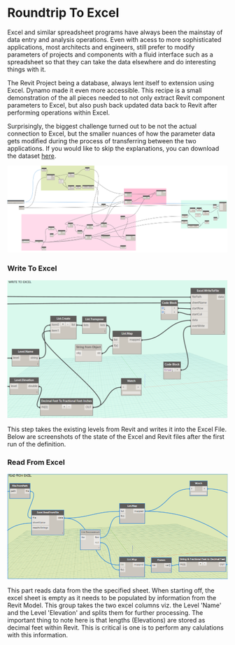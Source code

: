 # Roundtrip To Excel

Excel and similar spreadsheet programs have always been the mainstay of data entry and analysis operations. Even with acess to more sophisticated applications, most architects and engineers, still prefer to modify parameters of projects and components with a fluid interface such as a spreadsheet so that they can take the data elsewhere and do interesting things with it.

The Revit Project being a database, always lent itself to extension using Excel. Dynamo made it even more accessible. This recipe is a small demonstration of the all pieces needed to not only extract Revit component parameters to Excel, but also push back updated data back to Revit after performing operations within Excel.

Surprisingly, the biggest challenge turned out to be not the actual connection to Excel, but the smaller nuances of how the parameter data gets modified during the process of transferring between the two applications. If you would like to skip the explanations, you can download the dataset [here](https://github.com/parametrix/dynamo-revit-recipes/tree/master/02_Roundtrip-to-Excel/datasets).

![](/02_Roundtrip-to-Excel/images/completeDefinition.png)

### Write To Excel

![](/02_Roundtrip-to-Excel/images/writeToExcel.PNG)

This step takes the existing levels from Revit and writes it into the Excel File. Below are screenshots of the state of the Excel and Revit files after the first run of the definition.



### Read From Excel

![](/02_Roundtrip-to-Excel/images/readFromExcel.PNG)

This part reads data from the the specified sheet. When starting off, the excel sheet is empty as it needs to be populated by information from the Revit Model. This group takes the two excel columns viz. the Level 'Name' and the Level 'Elevation' and splits them for further processing. The important thing to note here is that lengths \(Elevations\) are stored as decimal feet within Revit. This is critical is one is to perform any calulations with this information.



